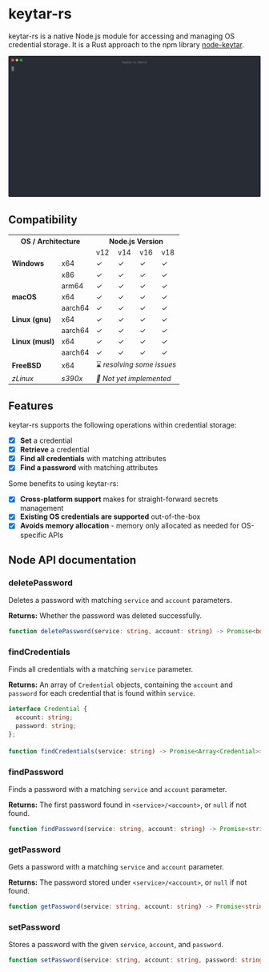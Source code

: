 # keytar-rs

keytar-rs is a native Node.js module for accessing and managing OS credential storage. It is a Rust approach to the npm library [node-keytar](https://github.com/atom/node-keytar).

![keytar-rs demo](./DEMO.svg)

## Compatibility

<table>
    <tr>
        <th colspan="2">OS / Architecture</th>
        <th colspan="4">Node.js Version</th>
    </tr>
    <tr>
        <td colspan="2"></td>
        <td>v12</td>
        <td>v14</td>
        <td>v16</td>
        <td>v18</td>
    </tr>
    <tr>
        <td><b>Windows</b></td>
        <td>x64</td>
        <td>✓</td>
        <td>✓</td>
        <td>✓</td>
        <td>✓</td>
    </tr>
    <tr>
        <td></td>
        <td>x86</td>
        <td>✓</td>
        <td>✓</td>
        <td>✓</td>
        <td>✓</td>
    </tr>
    <tr>
        <td></td>
        <td>arm64</td>
        <td>✓</td>
        <td>✓</td>
        <td>✓</td>
        <td>✓</td>
    </tr>
    <tr>
        <td><b>macOS</b></td>
        <td>x64</td>
        <td>✓</td>
        <td>✓</td>
        <td>✓</td>
        <td>✓</td>
    </tr>
    <tr>
        <td></td>
        <td>aarch64</td>
        <td>✓</td>
        <td>✓</td>
        <td>✓</td>
        <td>✓</td>
    </tr>
    <tr>
        <td><b>Linux (gnu)</b></td>
        <td>x64</td>
        <td>✓</td>
        <td>✓</td>
        <td>✓</td>
        <td>✓</td>
    </tr>
    <tr>
        <td></td>
        <td>aarch64</td>
        <td>✓</td>
        <td>✓</td>
        <td>✓</td>
        <td>✓</td>
    </tr>
    <tr>
        <td><b>Linux (musl)</b></td>
        <td>x64</td>
        <td>✓</td>
        <td>✓</td>
        <td>✓</td>
        <td>✓</td>
    </tr>
    <tr>
        <td></td>
        <td>aarch64</td>
        <td>✓</td>
        <td>✓</td>
        <td>✓</td>
        <td>✓</td>
    </tr>
    <tr>
        <td><b>FreeBSD</b></td>
        <td>x64</td>
        <td colspan="4">⌛ <i>resolving some issues</i></td>
    </tr>
    <tr>
        <td><i>zLinux</i></td>
        <td><i>s390x</i></td>
        <td colspan="4"><i>💭 Not yet implemented</i></td>
    </tr>
</table>

## Features

keytar-rs supports the following operations within credential storage:

- [x] **Set** a credential
- [x] **Retrieve** a credential
- [x] **Find all credentials** with matching attributes
- [x] **Find a password** with matching attributes

Some benefits to using keytar-rs:

- [x] **Cross-platform support** makes for straight-forward secrets management
- [x] **Existing OS credentials are supported** out-of-the-box
- [x] **Avoids memory allocation** - memory only allocated as needed for OS-specific APIs

## Node API documentation

### deletePassword

Deletes a password with matching `service` and `account` parameters.

**Returns:** Whether the password was deleted successfully.

```ts
function deletePassword(service: string, account: string) -> Promise<boolean>
```

### findCredentials

Finds all credentials with a matching `service` parameter.

**Returns:** An array of `Credential` objects, containing the `account` and `password` for each credential that is found within `service`.

```ts
interface Credential {
  account: string;
  password: string;
};

function findCredentials(service: string) -> Promise<Array<Credential>>
```

### findPassword

Finds a password with a matching `service` and `account` parameter.

**Returns:** The first password found in `<service>/<account>`, or `null` if not found.

```ts
function findPassword(service: string, account: string) -> Promise<string | null>
```

### getPassword

Gets a password with a matching `service` and `account` parameter.

**Returns:** The password stored under `<service>/<account>`, or `null` if not found.

```ts
function getPassword(service: string, account: string) -> Promise<string | null>
```

### setPassword

Stores a password with the given `service`, `account`, and `password`.

```ts
function setPassword(service: string, account: string, password: string) -> Promise<void>
```

